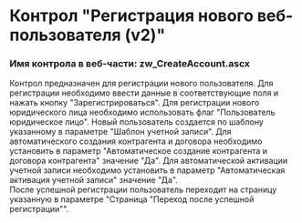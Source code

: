 ﻿---
description: 2.4.11.0
---
# Контрол "Регистрация нового веб-пользователя (v2)"
### Имя контрола в веб-части: zw_CreateAccount.ascx
Контрол предназначен для регистрации нового пользователя. 
Для регистрации необходимо ввести данные в соответствующие поля и нажать кнопку "Зарегистрироваться". Для регистрации нового юридического лица необходимо использовать флаг "Пользователь юридическое лицо".
Новый пользователь создается по шаблону указанному в параметре "Шаблон учетной записи". 
Для автоматического создания контрагента и договора необходимо установить в параметр "Автоматическое создание контрагента и договора контрагента" значение "Да". 
Для автоматической активации учетной записи необходимо установить в параметр "Автоматическая активация учетной записи" значение "Да".  
После успешной регистрации пользователь переходит на страницу указанную в параметре  "Страница "Переход после успешной регистрации"".

